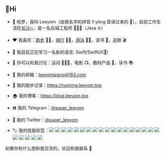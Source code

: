 ## 👋Hi 

- 👋 哈罗，我叫 Leeyom（由我名字的拼音 lǐ yǒng 音译过来的 🤣），目前工作生活在[长沙🔥](https://github.com/chuyao/changsha-IT)，是一名后端工程师 👨🏻‍💻（Java ☕️）

- ❤️ 我喜欢：[跑步](https://running.leeyom.top) 🏃🏻，[骑行](https://www.strava.com/athletes/leeyom) 🚴🏻，[游泳](https://www.strava.com/athletes/leeyom) 🏊🏻，读书 📖，追剧 🎬

- 🔭 我目前正在学习一名新的语言: Swift/SwiftUI()
- 💬 你可以和我讨论：运动 🏃🏻‍♂️，电影 📺，数码产品 📱，读书 📚
- 📮 我的邮箱：leeyomwang@163.com
- 🏃 我的跑步记录：https://running.leeyom.top
- 🏠 我的博客：https://blog.leeyom.top
- ☎️ 我的 Telegram：[@super_leeyom](https://t.me/super_leeyom)
- 🐧 我的 Twitter：[@super_leeyom](https://twitter.com/super_leeyom)
- 🏷 我的技能标签：![](https://img.shields.io/badge/Java-ED8B00?style=flat-square&logo=java&logoColor=white)
![](https://img.shields.io/badge/Swift-FA7343?style=flat-square&logo=swift&logoColor=white)
![](https://img.shields.io/badge/-Python-3776AB?style=flat-square&logo=python&logoColor=ffffff)
![](https://img.shields.io/badge/Markdown-000000?style=flat-square&logo=markdown&logoColor=white)
![](https://img.shields.io/badge/-Git-red?style=flat-square&logo=git&logoColor=fff)
![](https://img.shields.io/badge/-Docker-2496ED?style=flat-square&logo=Docker&logoColor=fff)
![](https://img.shields.io/badge/IntelliJ_IDEA-000000.svg?style=flat-square&logo=intellij-idea&logoColor=white)
![](https://img.shields.io/badge/Xcode-007ACC?style=flat-square&logo=Xcode&logoColor=white)
![](https://img.shields.io/badge/-macOS-lightgrey?style=flat-square&logo=apple&logoColor=fff)
![](https://img.shields.io/badge/-Windows-0078D6?style=flat-square&logo=Windows)
![](https://img.shields.io/badge/Linux-FCC624?style=flat-square&logo=linux&logoColor=black)
![](https://img.shields.io/badge/-SpringCloud-green?style=flat-square&logo=spring&logoColor=fff)
![](https://img.shields.io/badge/Spring_Boot-green?style=flat-square&logo=spring-boot&logoColor=white)
![](https://img.shields.io/badge/-Spring-6DB33F?style=flat-square&logo=spring&logoColor=white)
![](https://img.shields.io/badge/-MySQL-blue?style=flat-square&logo=mysql&logoColor=fff)
![](https://img.shields.io/badge/-Oracle-ff0000?style=flat-square&logo=oracle&logoColor=fff)
![](https://img.shields.io/badge/SQLite-07405E?style=flat-square&logo=sqlite&logoColor=white)
![](https://img.shields.io/badge/redis-CC0000.svg?&style=flat-square&logo=redis&logoColor=white)
![](https://img.shields.io/badge/-Mongodb-green?style=flat-square&logo=mongodb&logoColor=fff)
![](https://img.shields.io/badge/-Nginx-269539?style=flat-square&logo=nginx&logoColor=ffffff)
![](https://img.shields.io/badge/GitHub_Actions-2088FF?style=flat-square&logo=github-actions&logoColor=white)
![](https://img.shields.io/badge/Jenkins-D24939?style=flat-square&logo=Jenkins&logoColor=white)
![](https://img.shields.io/badge/iTerm2-000000?style=flat-square&logo=iterm2&logoColor=white)


如果你有什么想和我交流的，欢迎和我联系 💬
